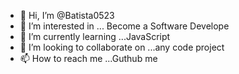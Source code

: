 - 👋 Hi, I’m @Batista0523
- 👀 I’m interested in ... Become a Software Develope
- 🌱 I’m currently learning ...JavaScript
- 💞️ I’m looking to collaborate on ...any code project
- 📫 How to reach me ...Guthub me

<!---
Batista0523/Batista0523 is a ✨ special ✨ repository because its `README.md` (this file) appears on your GitHub profile.
You can click the Preview link to take a look at your changes.
--->
